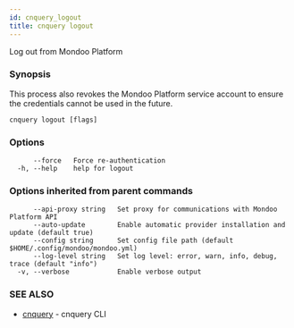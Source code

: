 ```yaml
---
id: cnquery_logout
title: cnquery logout
---
```


Log out from Mondoo Platform

### Synopsis

This process also revokes the Mondoo Platform service account to
ensure the credentials cannot be used in the future.

```
cnquery logout [flags]
```

### Options

```
      --force   Force re-authentication
  -h, --help    help for logout
```

### Options inherited from parent commands

```
      --api-proxy string   Set proxy for communications with Mondoo Platform API
      --auto-update        Enable automatic provider installation and update (default true)
      --config string      Set config file path (default $HOME/.config/mondoo/mondoo.yml)
      --log-level string   Set log level: error, warn, info, debug, trace (default "info")
  -v, --verbose            Enable verbose output
```

### SEE ALSO

- [cnquery](cnquery.md) - cnquery CLI
